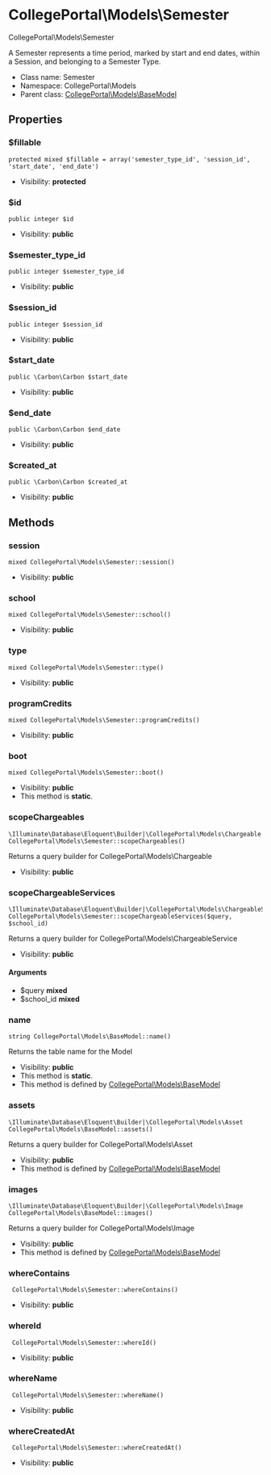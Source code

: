 CollegePortal\Models\Semester
===============

CollegePortal\Models\Semester

A Semester represents a time period, marked by start and end dates,
 within a Session, and belonging to a Semester Type.


* Class name: Semester
* Namespace: CollegePortal\Models
* Parent class: [CollegePortal\Models\BaseModel](CollegePortal-Models-BaseModel.md)





Properties
----------


### $fillable

    protected mixed $fillable = array('semester_type_id', 'session_id', 'start_date', 'end_date')





* Visibility: **protected**


### $id

    public integer $id





* Visibility: **public**


### $semester_type_id

    public integer $semester_type_id





* Visibility: **public**


### $session_id

    public integer $session_id





* Visibility: **public**


### $start_date

    public \Carbon\Carbon $start_date





* Visibility: **public**


### $end_date

    public \Carbon\Carbon $end_date





* Visibility: **public**


### $created_at

    public \Carbon\Carbon $created_at





* Visibility: **public**


Methods
-------


### session

    mixed CollegePortal\Models\Semester::session()





* Visibility: **public**




### school

    mixed CollegePortal\Models\Semester::school()





* Visibility: **public**




### type

    mixed CollegePortal\Models\Semester::type()





* Visibility: **public**




### programCredits

    mixed CollegePortal\Models\Semester::programCredits()





* Visibility: **public**




### boot

    mixed CollegePortal\Models\Semester::boot()





* Visibility: **public**
* This method is **static**.




### scopeChargeables

    \Illuminate\Database\Eloquent\Builder|\CollegePortal\Models\Chargeable CollegePortal\Models\Semester::scopeChargeables()

Returns a query builder for CollegePortal\Models\Chargeable



* Visibility: **public**




### scopeChargeableServices

    \Illuminate\Database\Eloquent\Builder|\CollegePortal\Models\ChargeableService CollegePortal\Models\Semester::scopeChargeableServices($query, $school_id)

Returns a query builder for CollegePortal\Models\ChargeableService



* Visibility: **public**


#### Arguments
* $query **mixed**
* $school_id **mixed**



### name

    string CollegePortal\Models\BaseModel::name()

Returns the table name for the Model



* Visibility: **public**
* This method is **static**.
* This method is defined by [CollegePortal\Models\BaseModel](CollegePortal-Models-BaseModel.md)




### assets

    \Illuminate\Database\Eloquent\Builder|\CollegePortal\Models\Asset CollegePortal\Models\BaseModel::assets()

Returns a query builder for CollegePortal\Models\Asset



* Visibility: **public**
* This method is defined by [CollegePortal\Models\BaseModel](CollegePortal-Models-BaseModel.md)




### images

    \Illuminate\Database\Eloquent\Builder|\CollegePortal\Models\Image CollegePortal\Models\BaseModel::images()

Returns a query builder for CollegePortal\Models\Image



* Visibility: **public**
* This method is defined by [CollegePortal\Models\BaseModel](CollegePortal-Models-BaseModel.md)




### whereContains

     CollegePortal\Models\Semester::whereContains()





* Visibility: **public**




### whereId

     CollegePortal\Models\Semester::whereId()





* Visibility: **public**




### whereName

     CollegePortal\Models\Semester::whereName()





* Visibility: **public**




### whereCreatedAt

     CollegePortal\Models\Semester::whereCreatedAt()





* Visibility: **public**



